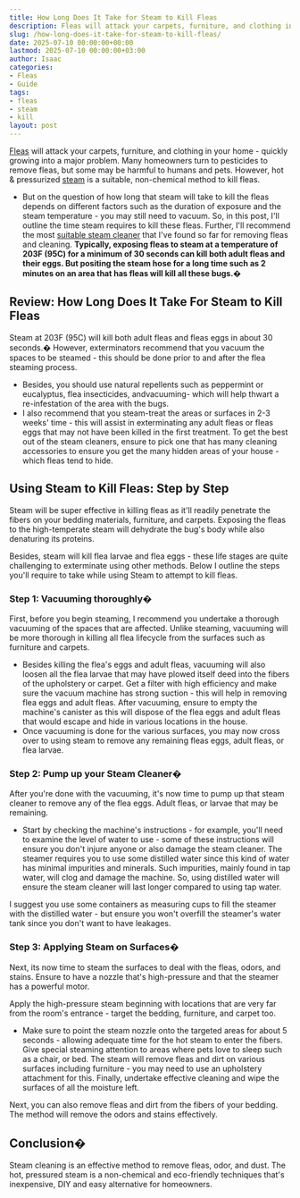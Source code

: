 ```yaml
---
title: How Long Does It Take for Steam to Kill Fleas
description: Fleas will attack your carpets, furniture, and clothing in your home - quickly growing into a major problem. Many homeowners turn to pesticides to remove...
slug: /how-long-does-it-take-for-steam-to-kill-fleas/
date: 2025-07-10 00:00:00+00:00
lastmod: 2025-07-10 00:00:00+03:00
author: Isaac
categories:
- Fleas
- Guide
tags:
- fleas
- steam
- kill
layout: post
---
```

[Fleas](https://pestpolicy.com/best-steam-cleaner-for-fleas/) will attack your
carpets, furniture, and clothing
in your home - quickly growing into a major problem. Many homeowners turn to pesticides to remove fleas, but some may be harmful to humans and pets. However, hot & pressurized [steam](https://pestpolicy.com/does-steam-cleaning-kill-fleas/) is a suitable, non-chemical method to kill fleas.
- But on the question of how long that steam will take to kill the fleas depends on different factors such as the duration of exposure and the steam temperature - you may still need to vacuum.
So, in this post, I'll outline the time steam requires to kill these fleas. Further, I'll recommend the most
[suitable steam cleaner](https://pestpolicy.com/best-steam-cleaner-for-fleas/)
that I've found so far for removing fleas and cleaning.
**Typically, exposing fleas to steam at a temperature of 203F (95C) for a minimum of 30 seconds can kill both adult fleas and their eggs. But positing the steam hose for a long time such as 2 minutes on an area that has fleas will kill all these bugs.�**
## **Review: How Long Does It Take For Steam to Kill Fleas**
Steam at 203F (95C) will kill both adult fleas and fleas eggs in about 30 seconds.� However, exterminators recommend that you vacuum the spaces to be steamed - this should be done prior to and after the flea steaming process.
- Besides, you should use natural repellents such as peppermint or eucalyptus, flea insecticides, andvacuuming- which will help thwart a re-infestation of the area with the bugs.
- I also recommend that you steam-treat the areas or surfaces in 2-3 weeks' time - this will assist in exterminating any adult fleas or fleas eggs that may not have been killed in the first treatment.
To get the best out of the steam cleaners, ensure to pick one that has many cleaning accessories to ensure you get the many hidden areas of your house - which fleas tend to hide.
## **Using Steam to Kill Fleas: Step by Step**
Steam will be super effective in killing fleas as it'll readily penetrate the fibers on your bedding materials, furniture, and carpets. Exposing the fleas to the high-temperate steam will dehydrate the bug's body while also denaturing its proteins.

Besides, steam will kill flea larvae and flea eggs - these life stages are quite challenging to exterminate using other methods. Below I outline the steps you'll require to take while using Steam to attempt to kill fleas.
### **Step 1: Vacuuming thoroughly�**
First, before you begin steaming, I recommend you undertake a thorough vacuuming of the spaces that are affected. Unlike steaming, vacuuming will be more thorough in killing all flea lifecycle from the surfaces such as furniture and carpets.
- Besides killing the flea's eggs and adult fleas, vacuuming will also loosen all the flea larvae that may have plowed itself deed into the fibers of the upholstery or carpet.
Get a filter with high efficiency and make sure the vacuum machine has strong suction - this will help in removing flea eggs and adult fleas. After vacuuming, ensure to empty the machine's canister as this will dispose of the flea eggs and adult fleas that would escape and hide in various locations in the house.
- Once vacuuming is done for the various surfaces, you may now cross over to using steam to remove any remaining fleas eggs, adult fleas, or flea larvae.
### **Step 2: Pump up your Steam Cleaner�**
After you're done with the vacuuming, it's now time to pump up that steam cleaner to remove any of the flea eggs. Adult fleas, or larvae that may be remaining.
- Start by checking the machine's instructions - for example, you'll need to examine the level of water to use - some of these instructions will ensure you don't injure anyone or also damage the steam cleaner.
The steamer requires you to use some distilled water since this kind of water has minimal impurities and minerals. Such impurities, mainly found in tap water, will clog and damage the machine. So, using distilled water will ensure the steam cleaner will last longer compared to using tap water.

I suggest you use some containers as measuring cups to fill the steamer with the distilled water - but ensure you won't overfill the steamer's water tank since you don't want to have leakages.
### **Step 3: Applying Steam on Surfaces�**
Next, its now time to steam the surfaces to deal with the fleas, odors, and stains. Ensure to have a nozzle that's high-pressure and that the steamer has a powerful motor.

Apply the high-pressure steam beginning with locations that are very far from the room's entrance - target the bedding, furniture, and carpet too.
- Make sure to point the steam nozzle onto the targeted areas for about 5 seconds - allowing adequate time for the hot steam to enter the fibers. Give special steaming attention to areas where pets love to sleep such as a chair, or bed.
The steam will remove fleas and dirt on various surfaces including furniture - you may need to use an upholstery attachment for this. Finally, undertake effective cleaning and wipe the surfaces of all the moisture left.

Next, you can also remove fleas and dirt from the fibers of your bedding. The method will remove the odors and stains effectively.
## **Conclusion�**
Steam cleaning is an effective method to remove fleas, odor, and dust. The hot, pressured steam is a non-chemical and eco-friendly techniques that's inexpensive, DIY and easy alternative for homeowners.